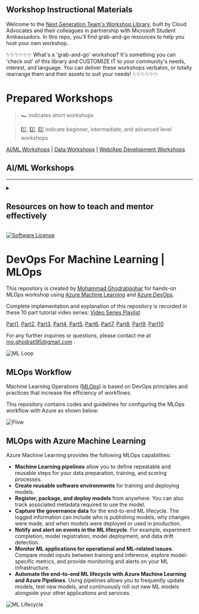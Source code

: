 ## Workshop Instructional Materials

Welcome to the [Next Generation Team's Workshop Library](presentation.pptx), built by Cloud Advocates and their colleagues in partnership with Microsoft Student Ambassadors. In this repo, you'll find grab-and-go resources to help you host your own workshop.

✨✨✨✨✨✨ What's a 'grab-and-go' workshop? It's something you can 'check out' of this library and CUSTOMIZE IT to your community's needs, interest, and language. You can deliver these workshops verbatim, or totally rearrange them and their assets to suit your needs! ✨✨✨✨✨✨


# Prepared Workshops

> 🏎 indicates short workshops

> 1️⃣, 2️⃣, 3️⃣ indicate beginner, intermediate, and advanced level workshops

[AI/ML Workshops](#AI) | [Data Workshops](#data) | [Web/App Development Workshops](#web)

## <a name="AI"></a>AI/ML Workshops


---
<details>
<summary><h2>Resources on how to teach and mentor effectively</h2></summary>
<br>



Use the [Cheat Sheet](./cheat-sheet.md) to organize your workshop delivery

[Slides on how to mentor](https://github.com/FrontEndFoxes/art/blob/main/frontend-foxes-mentor-training.pdf) from Front-End Foxes School

[LinkedIn Learning Course](https://www.linkedin.com/learning/teaching-techniques-developing-curriculum/welcome?autoAdvance=true&autoSkip=false&autoplay=true&resume=true&u=3322) on how to develop curriculum

[LinkedIn Learning Course](https://www.linkedin.com/learning/presenting-technical-information-with-stories/storytelling-for-technical-presentations?autoAdvance=true&autoSkip=false&autoplay=true&resume=true&u=3322) on how to present technical topics with stories

These workshops were created using our [template](https://github.com/microsoft/workshop-template)
</details>

[![Software License](https://img.shields.io/badge/license-MIT-brightgreen.svg?style=flat-square)](LICENSE)

# DevOps For Machine Learning | MLOps
This repository is created by [Mohammad Ghodratigohar]( https://www.linkedin.com/in/mohammad-ghodratigohar/) for hands-on MLOps workshop using [Azure Machine Learning]( https://docs.microsoft.com/en-us/azure/machine-learning/) and [Azure DevOps]( https://docs.microsoft.com/en-us/azure/devops/?view=azure-devops&viewFallbackFrom=vsts). 

Complete implementation and explanation of this repository is recorded in these 10 part tutorial video series:
[Video Series Playlist](https://www.youtube.com/playlist?list=PLiQS6N-W1p3m9squzZ2cPgGdH5SBhjY6f)

[Part1](https://www.youtube.com/watch?v=-QxwB7PoSdA&list=PLiQS6N-W1p3m9squzZ2cPgGdH5SBhjY6f&index=3),
[Part2](https://www.youtube.com/watch?v=Gzjr716RU9g&list=PLiQS6N-W1p3m9squzZ2cPgGdH5SBhjY6f&index=3),
[Part3](https://www.youtube.com/watch?v=L-nIreup0HQ&list=PLiQS6N-W1p3m9squzZ2cPgGdH5SBhjY6f&index=1),
[Part4](https://www.youtube.com/watch?v=b15l4BLAnmc&list=PLiQS6N-W1p3m9squzZ2cPgGdH5SBhjY6f&index=5),
[Part5](https://www.youtube.com/watch?v=C79hIHRBSsQ&list=PLiQS6N-W1p3m9squzZ2cPgGdH5SBhjY6f&index=5),
[Part6](https://www.youtube.com/watch?v=rPowmr43kzc&list=PLiQS6N-W1p3m9squzZ2cPgGdH5SBhjY6f&index=6),
[Part7](https://www.youtube.com/watch?v=iq4hGqC_JMs&list=PLiQS6N-W1p3m9squzZ2cPgGdH5SBhjY6f&index=7),
[Part8](https://www.youtube.com/watch?v=p9CxWhpE4uQ&list=PLiQS6N-W1p3m9squzZ2cPgGdH5SBhjY6f&index=8),
[Part9](https://www.youtube.com/watch?v=y9NMFLBo3bQ&list=PLiQS6N-W1p3m9squzZ2cPgGdH5SBhjY6f&index=9),
[Part10](https://www.youtube.com/watch?v=KHD2oyP8W94&list=PLiQS6N-W1p3m9squzZ2cPgGdH5SBhjY6f&index=10)


For any further inquiries or questions, please contact me at mo.ghodrati95@gmail.com .

![ML Loop](./architecture/ml-loop.PNG)

##  MLOps Workflow

Machine Learning Operations ([MLOps]( https://docs.microsoft.com/en-us/azure/machine-learning/concept-model-management-and-deployment)) is based on DevOps principles and practices that increase the efficiency of workflows. 

This repository contains codes and guidelines for configuring the MLOps workflow with Azure as shown below:

![Flow](./architecture/flow.PNG)

##  MLOps with Azure Machine Learning 

Azure Machine Learning provides the following MLOps capabilities:

- **Machine Learning pipelines** allow you to define repeatable and reusable steps for your data preparation, training, and scoring processes.
- **Create reusable software environments** for training and deploying models.
- **Register, package, and deploy models** from anywhere. You can also track associated metadata required to use the model.
- **Capture the governance data** for the end-to-end ML lifecycle. The logged information can include who is publishing models, why changes were made, and when models were deployed or used in production.
- **Notify and alert on events in the ML lifecycle**. For example, experiment completion, model registration, model deployment, and data drift detection.
- **Monitor ML applications for operational and ML-related issues**. Compare model inputs between training and inference, explore model-specific metrics, and provide monitoring and alerts on your ML infrastructure.
- **Automate the end-to-end ML lifecycle with Azure Machine Learning and Azure Pipelines**. Using pipelines allows you to frequently update models, test new models, and continuously roll out new ML models alongside your other applications and services.

![ML Lifecycle](./architecture/ml-lifecycle.png)

